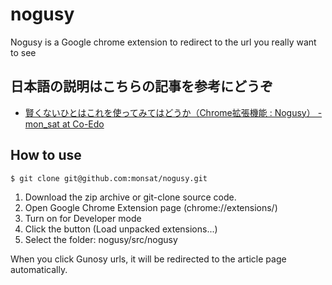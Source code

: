 nogusy
======

Nogusy is a Google chrome extension to redirect to the url you really want to see


## 日本語の説明はこちらの記事を参考にどうぞ

- [賢くないひとはこれを使ってみてはどうか（Chrome拡張機能 : Nogusy） - mon_sat at Co-Edo](http://monsat.hatenablog.com/entry/nogusy-chrome-extension-for-gunosy)

## How to use


```
$ git clone git@github.com:monsat/nogusy.git
```

1. Download the zip archive or git-clone source code.
1. Open Google Chrome Extension page (chrome://extensions/)
1. Turn on for Developer mode
1. Click the button (Load unpacked extensions...)
1. Select the folder: nogusy/src/nogusy

When you click Gunosy urls, it will be redirected to the article page automatically.
